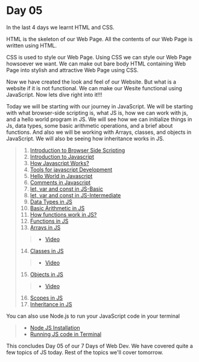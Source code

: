 # Day 05
In the last 4 days we learnt HTML and CSS. 

HTML is the skeleton of our Web Page. All the contents of our Web Page is written using HTML.

CSS is used to style our Web Page. Using CSS we can style our Web Page howsoever we want. We can make out bare body HTML containing Web Page into stylish and attractive Web Page using CSS.

Now we have created the look and feel of our Website. But what is a website if it is not functional. We can make our Wesite functional using JavaScript. Now lets dive right into it!!!

Today we will be starting with our journey in JavaScript. We will be starting with what browser-side scripting is, what JS is, how we can work with js, and a hello world program in JS. We will see how we can initialize things in Js, data types, some basic arithmetic operations, and a brief about functions. And also we will be working with Arrays, classes, and objects in JavaScript. We will also be seeing how inheritance works in JS.

> 1. [Introduction to Browser Side Scripting](https://docs.oracle.com/cd/B31104_02/books/ConfigApps/ConfigApps_Overview39.html)
> 2. [Introduction to Javascript](https://drive.google.com/drive/u/2/folders/1gSmSFfAg_8vvmA7ALxIL9JWJnzbQuhbd)
> 3. [How Javascript Works?](https://www.youtube.com/watch?v=ZvbzSrg0afE&t=64s)
> 4. [Tools for javascript Development](https://drive.google.com/drive/u/2/folders/1gSmSFfAg_8vvmA7ALxIL9JWJnzbQuhbd)
> 5. [Hello World in Javascript](https://javascript.info/hello-world)
> 6. [Comments in Javascript](https://www.w3schools.com/js/js_comments.asp)
> 7. [let, var and const in JS-Basic](https://www.youtube.com/watch?v=XgSjoHgy3Rk)
> 8. [let, var and const in JS-Intermediate](https://www.youtube.com/watch?v=BNC6slYCj50)
> 9. [Data Types in JS](https://developer.mozilla.org/en-US/docs/Web/JavaScript/Data_structures)
> 10. [Basic Arithmetic in JS](https://developer.mozilla.org/en-US/docs/Learn/JavaScript/First_steps/Math)
> 11. [How functions work in JS?](https://www.youtube.com/watch?v=gSDncyuGw0s)
> 12. [Functions in JS](https://developer.mozilla.org/en-US/docs/Web/JavaScript/Guide/Functions)
> 13. [Arrays in JS](https://developer.mozilla.org/en-US/docs/Web/JavaScript/Reference/Global_Objects/Array) 
> > - [Video](https://drive.google.com/drive/u/2/folders/1gSmSFfAg_8vvmA7ALxIL9JWJnzbQuhbd)
> 14. [Classes in JS](https://developer.mozilla.org/en-US/docs/Web/JavaScript/Reference/Classes)
> > - [Video](https://youtu.be/T-HGdc8L-7w)
> 15. [Objects in JS](https://developer.mozilla.org/en-US/docs/Web/JavaScript/Guide/Working_with_Objects)
> > - [Video](https://youtu.be/HPddGlSIV3M)
> 16. [Scopes in JS](https://youtu.be/uH-tVP8MUs8)
> 17. [Inheritance in JS](https://youtu.be/MfxBfRD0FVU)

You can also use Node.js to run your JavaScript code in your terminal
> - [Node JS Installation](https://nodejs.org/en/download/)
> - [Running JS code in Terminal](https://www.youtube.com/watch?v=BPBdgd1BgEA)

This concludes Day 05 of our 7 Days of Web Dev. We have covered quite a few topics of JS today. Rest of the topics we'll cover tomorrow.